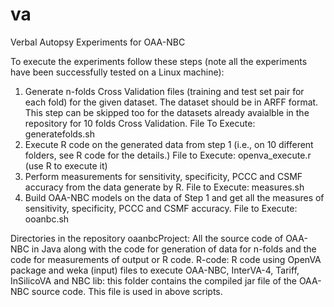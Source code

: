 # va
Verbal Autopsy Experiments for OAA-NBC

To execute the experiments follow these steps (note all the experiments have been successfully tested on a Linux machine):

1. Generate n-folds Cross Validation files (training and test set pair for each fold) for the given dataset. The dataset should be in ARFF format. This step can be skipped too for the datasets already avaialble in the repository for 10 folds Cross Validation.
   File To Execute: generatefolds.sh
2. Execute R code on the generated data from step 1 (i.e., on 10 different folders, see R code for the details.)
   File to Execute: openva_execute.r (use R to execute it)
3. Perform measurements for sensitivity, specificity, PCCC and CSMF accuracy from the data generate by R.
   File to Execute: measures.sh
4. Build OAA-NBC models on the data of Step 1 and get all the measures of sensitivity, specificity, PCCC and CSMF accuracy.
   File to Execute: ooanbc.sh
   
  
Directories in the repository
oaanbcProject: All the source code of OAA-NBC in Java along with the code for generation of data for n-folds and the code for measurements of output or R code.
R-code: R code using OpenVA package and weka (input) files to execute OAA-NBC,  InterVA-4, Tariff, InSilicoVA and NBC 
lib: this folder contains the compiled jar file of the OAA-NBC source code. This file is used in above scripts.

   
   

